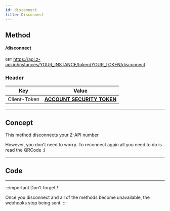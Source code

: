 ```yaml
---
id: disconnect
title: Disconnect
---
```

## Method 

#### /disconnect

`GET` https://api.z-api.io/instances/YOUR_INSTANCE/token/YOUR_TOKEN/disconnect

### Header

|      Key       |            Value            |
| :------------: |     :-----------------:     |
|  Client-Token  | **[ACCOUNT SECURITY TOKEN](../security/client-token)** |

---

## Concept

This method disconnects your Z-API number 

However, you don't need to worry. To reconnect again all you need to do is read the QRCode :)

---

## Code

---

:::important Don't forget !

Once you disconnect and all of the methods become unavailable, the webhooks stop being sent.
:::
